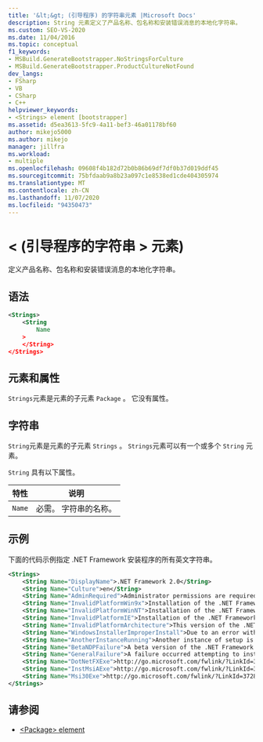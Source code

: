 ```yaml
---
title: '&lt;&gt; (引导程序) 的字符串元素 |Microsoft Docs'
description: String 元素定义了产品名称、包名称和安装错误消息的本地化字符串。
ms.custom: SEO-VS-2020
ms.date: 11/04/2016
ms.topic: conceptual
f1_keywords:
- MSBuild.GenerateBootstrapper.NoStringsForCulture
- MSBuild.GenerateBootstrapper.ProductCultureNotFound
dev_langs:
- FSharp
- VB
- CSharp
- C++
helpviewer_keywords:
- <Strings> element [bootstrapper]
ms.assetid: d5ea3613-5fc9-4a11-bef3-46a01178bf60
author: mikejo5000
ms.author: mikejo
manager: jillfra
ms.workload:
- multiple
ms.openlocfilehash: 09608f4b182d72b0b86b69df7df0b37d019ddf45
ms.sourcegitcommit: 75bfdaab9a8b23a097c1e8538ed1cde404305974
ms.translationtype: MT
ms.contentlocale: zh-CN
ms.lasthandoff: 11/07/2020
ms.locfileid: "94350473"
---
```

# <a name="ltstringsgt-element-bootstrapper"></a>&lt; (引导程序的字符串 &gt; 元素) 
定义产品名称、包名称和安装错误消息的本地化字符串。

## <a name="syntax"></a>语法

```xml
<Strings>
    <String
        Name
    >
    </String>
</Strings>
```

## <a name="elements-and-attributes"></a>元素和属性
 `Strings`元素是元素的子元素 `Package` 。 它没有属性。

## <a name="string"></a>字符串
 `String`元素是元素的子元素 `Strings` 。 `Strings`元素可以有一个或多个 `String` 元素。

 `String` 具有以下属性。

|特性|说明|
|---------------|-----------------|
|`Name`|必需。 字符串的名称。|

## <a name="example"></a>示例
 下面的代码示例指定 .NET Framework 安装程序的所有英文字符串。

```xml
<Strings>
    <String Name="DisplayName">.NET Framework 2.0</String>
    <String Name="Culture">en</String>
    <String Name="AdminRequired">Administrator permissions are required to install the .NET Framework 2.0. Contact your administrator.</String>
    <String Name="InvalidPlatformWin9x">Installation of the .NET Framework 2.0 is not supported on Windows 95. Contact your application vendor.</String>
    <String Name="InvalidPlatformWinNT">Installation of the .NET Framework 2.0 is not supported on Windows NT 4.0. Contact your application vendor.</String>
    <String Name="InvalidPlatformIE">Installation of the .NET Framework 2.0 requires Internet Explorer 5.01 or greater. Contact your application vendor.</String>
    <String Name="InvalidPlatformArchitecture">This version of the .NET Framework 2.0 is not supported on a 64-bit operating system. Contact your application vendor.</String>
    <String Name="WindowsInstallerImproperInstall">Due to an error with Windows Installer, the installation of the .NET Framework 2.0 cannot proceed.</String>
    <String Name="AnotherInstanceRunning">Another instance of setup is already running. The running instance must complete before this setup can proceed.</String>
    <String Name="BetaNDPFailure">A beta version of the .NET Framework was detected on the computer. Uninstall any previous beta versions of .NET Framework before continuing.</String>
    <String Name="GeneralFailure">A failure occurred attempting to install the .NET Framework 2.0.</String>
    <String Name="DotNetFXExe">http://go.microsoft.com/fwlink/?LinkId=37283</String>
    <String Name="InstMsiAExe">http://go.microsoft.com/fwlink/?LinkId=37285</String>
    <String Name="Msi30Exe">http://go.microsoft.com/fwlink/?LinkId=37287</String>
</Strings>
```

## <a name="see-also"></a>请参阅
- [\<Package> element](../deployment/package-element-bootstrapper.md)